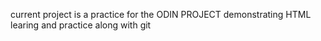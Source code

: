 current project is a practice for the ODIN PROJECT
demonstrating HTML learing and practice along with git